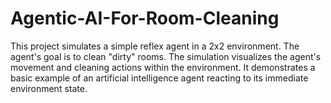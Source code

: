 # Agentic-AI-For-Room-Cleaning

This project simulates a simple reflex agent in a 2x2 environment. The agent's goal is to clean "dirty" rooms. The simulation visualizes the agent's movement and cleaning actions within the environment. It demonstrates a basic example of an artificial intelligence agent reacting to its immediate environment state.

